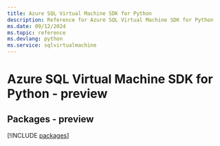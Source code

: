 ```yaml
---
title: Azure SQL Virtual Machine SDK for Python
description: Reference for Azure SQL Virtual Machine SDK for Python
ms.date: 09/12/2024
ms.topic: reference
ms.devlang: python
ms.service: sqlvirtualmachine
---
```

# Azure SQL Virtual Machine SDK for Python - preview
## Packages - preview
[!INCLUDE [packages](sql-virtual-machine-index.md)]
